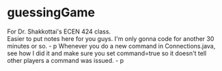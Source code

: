 # guessingGame
For Dr. Shakkottai's ECEN 424 class.  
Easier to put notes here for you guys. I'm only gonna code for another 30 minutes or so. - p
Whenever you do a new command in Connections.java, see how I did it and make sure you set command=true so it doesn't tell other players a command was issued. - p
